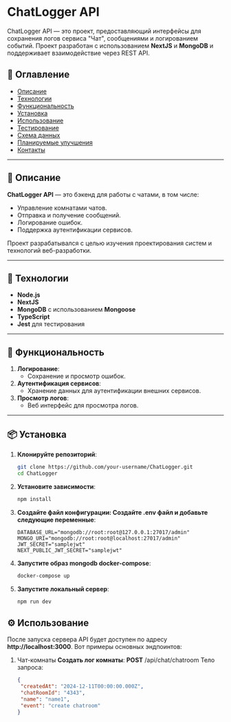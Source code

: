 # ChatLogger API

ChatLogger API — это проект, предоставляющий интерфейсы для сохранения логов сервиса "Чат", сообщениями и логированием событий. Проект разработан с использованием **NextJS** и **MongoDB** и поддерживает взаимодействие через REST API.

## 📖 Оглавление

- [Описание](#-описание)
- [Технологии](#-технологии)
- [Функциональность](#-функциональность)
- [Установка](#-установка)
- [Использование](#-использование)
- [Тестирование](#🧪-тестирование)
- [Схема данных](#📂-схема-данных)
- [Планируемые улучшения](#🛠-планируемые-улучшения)
- [Контакты](#📞-контакты)
---

## 📝 Описание

**ChatLogger API** — это бэкенд для работы с чатами, в том числе:

- Управление комнатами чатов.
- Отправка и получение сообщений.
- Логирование ошибок.
- Поддержка аутентификации сервисов.

Проект разрабатывался с целью изучения проектирования систем и технологий веб-разработки.

---

## 🚀 Технологии

- **Node.js**
- **NextJS**
- **MongoDB** с использованием **Mongoose**
- **TypeScript**
- **Jest** для тестирования

---

## 🔧 Функциональность

1. **Логирование**:
   - Сохранение и просмотр ошибок.
2. **Аутентификация сервисов**:
   - Хранение данных для аутентификации внешних сервисов.
3. **Просмотр логов**:
   - Веб интерфейс для просмотра логов.

---

## 📦 Установка

1. **Клонируйте репозиторий**:
   ```bash
   git clone https://github.com/your-username/ChatLogger.git
   cd ChatLogger
   ```
2. **Установите зависимости**:
   ```bash
   npm install
   ```
3. **Создайте файл конфигурации: Создайте .env файл и добавьте следующие переменные**:
   ```env
   DATABASE_URL="mongodb://root:root@127.0.0.1:27017/admin"
   MONGO_URI="mongodb://root:root@localhost:27017/admin"
   JWT_SECRET="samplejwt"
   NEXT_PUBLIC_JWT_SECRET="samplejwt"
   ```
4. **Запустите образ mongodb docker-compose**:
    ```bash
   docker-compose up 
   ```
5. **Запустите локальный сервер**:
   ```bash
   npm run dev
   ```

## ⚙️ Использование
После запуска сервера API будет доступен по адресу **http://localhost:3000**. Вот примеры основных эндпоинтов:
1. Чат-комнаты
**Создать лог комнаты**:
   **POST** /api/chat/chatroom
   Тело запроса:
   ```json
   {
    "createdAt": "2024-12-11T00:00:00.000Z",
    "chatRoomId": "4343",
    "name": "name1",
    "event": "create chatroom"
   }
   ```

